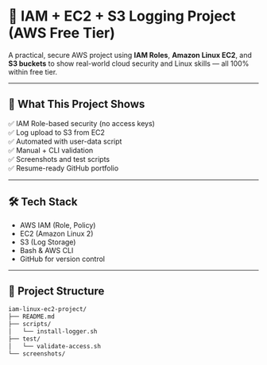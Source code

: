 # 🔐 IAM + EC2 + S3 Logging Project (AWS Free Tier)

A practical, secure AWS project using **IAM Roles**, **Amazon Linux EC2**, and **S3 buckets** to show real-world cloud security and Linux skills — all 100% within free tier.

---

## 🚀 What This Project Shows

✅ IAM Role-based security (no access keys)  
✅ Log upload to S3 from EC2  
✅ Automated with user-data script  
✅ Manual + CLI validation  
✅ Screenshots and test scripts  
✅ Resume-ready GitHub portfolio

---

## 🛠️ Tech Stack

- AWS IAM (Role, Policy)
- EC2 (Amazon Linux 2)
- S3 (Log Storage)
- Bash & AWS CLI
- GitHub for version control

---

## 📂 Project Structure

```bash
iam-linux-ec2-project/
├── README.md
├── scripts/
│   └── install-logger.sh
├── test/
│   └── validate-access.sh
└── screenshots/

